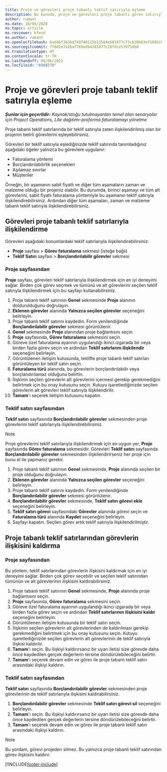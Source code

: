 ```yaml
---
title: Proje ve görevleri proje tabanlı teklif satırıyla eşleme
description: Bu konuda, proje ve görevleri proje tabanlı görev satırıyla eşleme hakkında bilgiler sağlanmaktadır.
author: rumant
ms.date: 10/05/2020
ms.topic: article
ms.reviewer: kfend
ms.author: rumant
ms.openlocfilehash: 6ad46f3636d749740115b11584eb81977c73cb30b63ef1092c0c2aac97cbc647
ms.sourcegitcommit: 7f8d1e7a16af769adb43d1877c28fdce53975db8
ms.translationtype: HT
ms.contentlocale: tr-TR
ms.lasthandoff: 08/06/2021
ms.locfileid: "6988270"
---
```

# <a name="map-projects-and-tasks-to-a-project-based-quote-line"></a>Proje ve görevleri proje tabanlı teklif satırıyla eşleme

_**Şunlar için geçerlidir:** Kaynak/stoğu tutulmayanları temel alan senaryolar için Project Operations, Lite dağıtımı-proforma faturalamayı yönetme_

Proje tabanlı teklif satırlarında bir teklif satırıyla zaten ilişkilendirilmiş olan bir projenin belirli görevlerini eşleyebilirsiniz.

Görevleri bir teklif satırıyla eşlediğinizde teklif satırında tanımladığınız aşağıdaki öğeler yalnızca bu görevlere uygulanır:

- Faturalama yöntemi
- Borçlandırılabilirlik seçenekleri
- Aşılamaz sınırlar
- Müşteriler

Örneğin, bir aşamanın sabit fiyatlı ve diğer tüm aşamaların zaman ve malzeme olduğu bir projeniz olabilir. Bu durumda, birinci aşamayı ve tüm alt görevlerini, sabit fiyatlı faturalama yöntemiyle bu aşamanın teklif satırıyla ilişkilendirebilirsiniz. Ardından diğer tüm aşamaları, zaman ve malzeme tabanlı teklif satırıyla ilişkilendirebilirsiniz.

## <a name="associate-tasks-to-project-based-quote-lines"></a>Görevleri proje tabanlı teklif satırlarıyla ilişkilendirme

Görevleri aşağıdaki konumlardaki teklif satırlarıyla ilişkilendirebilirsiniz:

- **Proje** sayfası > **Görev faturalama** sekmesi (isteğe bağlı)
- **Teklif Satırı** sayfası > **Borçlandırılabilir görevler** sekmesi 

### <a name="from-the-project-page"></a>Proje sayfasından

**Proje** sayfası, görevleri teklif satırlarıyla ilişkilendirmek için en iyi deneyimi sağlar. Birden çok görev seçmek ve tümünü ve alt görevlerini seçilen teklif satırıyla ilişkilendirmek için bu sayfayı kullanabilirsiniz.

1. Proje tabanlı teklif satırının **Genel** sekmesinde **Proje** alanının doldurulduğunu doğrulayın.
2. **Eklenen görevler** alanında **Yalnızca seçilen görevler** seçeneğini belirleyin.
3. Proje tabanlı teklif satırını kaydedin. Form yenilendiğinde **Borçlandırılabilir görevler** sekmesi görüntülenir.
4. **Genel** sekmesinde **Proje** alanından proje bağlantısını seçin.
5. **Proje** sayfasında, **Görev faturalama** sekmesini seçin.
6. Göreve özel faturalama ayarının uygulandığı ikinci ızgarada bir veya birden fazla görev seçin ve ardından **Teklif satırlarını ilişkilendir** seçeneğini belirleyin.
7. Görüntülenen iletişim kutusunda, teklifte proje tabanlı teklif satırları görüntüleyen bir teklif satırı seçin.
8. **Faturalama türü** alanında, bu görevlerin borçlandırılabilir veya borçlandırılamaz olduğunu belirtin.
9. İlişkinin seçilen görevlerin alt görevlerini içermesi gerekip gerekmediğini belirtmek için bu onay kutusunu seçin. Kutuyu işaretlediğinizde seçilen görevlerin alt görevleri teklif satırıyla ilişkilendirilir.
10. **Tamam**'ı seçerek iletişim kutusunu kapatın.

### <a name="from-the-quote-line-page"></a>Teklif satırı sayfasından

**Teklif satırı** sayfasında **Borçlandırılabilir görevler** sekmesinden proje görevlerini teklif satırlarıyla ilişkilendirebilirsiniz.

>[!NOTE]
>Proje görevlerini teklif satırlarıyla ilişkilendirmek için en uygun yer, **Proje** sayfasında **Görev faturalama** sekmesidir. Görevleri **Teklif satırı** sayfasında **Borçlandırılabilir görevler** sekmesinden ilişkilendirirseniz her proje için bunu el ile yapmanız gerekir.

1. Proje tabanlı teklif satırının **Genel** sekmesinde, **Proje** alanında seçilen bir proje olduğunu doğrulayın.
2. **Eklenen görevler** alanında **Yalnızca seçilen görevler** seçeneğini belirleyin.
3. Proje tabanlı teklif satırını kaydedin. Form yenilendiğinde **Borçlandırılabilir görevler** sekmesi görüntülenir.
4. **Borçlandırılabilir görevler** sekmesinde, **Teklif satırı görevi ekle** seçeneğini belirleyin.
5. **Teklif satırı görevi** sayfasındaki **Görevler** alanında görevi seçin ve **Faturalama türü** alanında **Kaydet** seçeneğini belirleyin. 
6. Sayfayı kapatın. Seçilen görev artık teklif satırıyla ilişkilendirilmiştir.

## <a name="disassociate-tasks-from-projectbased-quote-lines"></a>Proje tabanlı teklif satırlarından görevlerin ilişkisini kaldırma

### <a name="from-the-project-page"></a>Proje sayfasından

Bu yöntem, teklif satırlarından görevlerin ilişkisini kaldırmak için en iyi deneyimi sağlar. Birden çok görev seçebilir ve seçilen teklif satırından tümünün ve alt görevlerinin ilişkisini kaldırabilirsiniz.

1. Proje tabanlı teklif satırının **Genel** sekmesinde, **Proje** alanında proje bağlantısını seçin.
2. **Proje** sayfasında, **Görev faturalama** sekmesini seçin.
3. Göreve özel faturalama ayarının uygulandığı ikinci ızgarada bir veya birden fazla görev seçin ve ardından **Teklif satırlarının ilişkisini kaldır** seçeneğini belirleyin.
4. Görüntülenen iletişim kutusunda bir teklif satırı seçin.
5. İlişkinin seçilen görevlerin alt görevlerinden de kaldırılması gerekip gerekmediğini belirtmek için bu onay kutusunu seçin. Kutuyu işaretlediğinizde seçilen görevlerin alt görevlerinin de teklif satırıyla ilişkisi kaldırılır.
6. **Tamam**'ı seçin. Bu ilişkiyi kaldırırsanız bir uyarı iletisi size görevde daha önce kaydedilen gerçek değerlerin tersine döndürülebileceğini belirtir. 
7. **Tamam**'ı seçerek devam edin ve görev ile proje tabanlı teklif satırı arasındaki ilişkiyi kaldırın.

### <a name="from-the-quote-line-page"></a>Teklif satırı sayfasından

**Teklif satırı** sayfasında **Borçlandırılabilir görevler** sekmesinden proje görevlerinin de teklif satırlarıyla ilişkisini kaldırabilirsiniz.

1. **Borçlandırılabilir görevler** sekmesinde **Teklif satırı görevi sil** seçeneğini belirleyin.
2. **Tamam**'ı seçin. Bu ilişkiyi kaldırırsanız bir uyarı iletisi size görevde daha önce kaydedilen gerçek değerlerin tersine döndürülebileceğini belirtir. 
3. **Tamam**'ı seçerek devam edin ve görev ile proje tabanlı teklif satırı arasındaki ilişkiyi kaldırın.

>[!NOTE]
> Bu yordam, görevi projeden silmez. Bu yalnızca proje tabanlı teklif satırından görev ilişkisini kaldırır.


[!INCLUDE[footer-include](../../includes/footer-banner.md)]